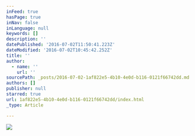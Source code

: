 ```yaml
---
inFeed: true
hasPage: true
inNav: false
inLanguage: null
keywords: []
description: ''
datePublished: '2016-07-02T11:50:41.223Z'
dateModified: '2016-07-02T10:45:42.252Z'
title: ''
author:
  - name: ''
    url: ''
sourcePath: _posts/2016-07-02-1af822e5-4b10-4e0d-b116-0121f66742dd.md
authors: []
publisher: null
starred: true
url: 1af822e5-4b10-4e0d-b116-0121f66742dd/index.html
_type: Article

---
```

![](https://the-grid-user-content.s3-us-west-2.amazonaws.com/64a27fab-85b8-4573-80e1-5f2eaa26bd28.png)